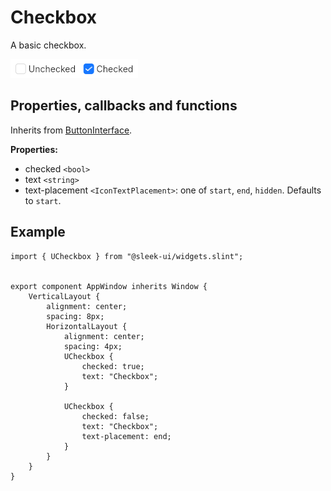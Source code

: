
# Checkbox
A basic checkbox.  

![checkbox presentation](images/checkbox.png)

## Properties, callbacks and functions
Inherits from [ButtonInterface](./button-interface.md).  

**Properties:**
- checked `<bool>`
- text `<string>`
- text-placement `<IconTextPlacement>`: one of `start`, `end`, `hidden`. Defaults to `start`.

## Example
```slint
import { UCheckbox } from "@sleek-ui/widgets.slint";


export component AppWindow inherits Window {
	VerticalLayout {
		alignment: center;
		spacing: 8px;
		HorizontalLayout {
            alignment: center;
			spacing: 4px;
            UCheckbox {
				checked: true;
				text: "Checkbox";
			}

			UCheckbox {
				checked: false;
				text: "Checkbox";
				text-placement: end;
			}
        }
	}
}
```